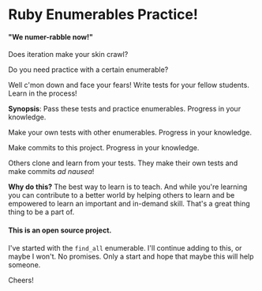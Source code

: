 
# Ruby Enumerables Practice!
#### "We numer-rabble now!"

Does iteration make your skin crawl?

Do you need practice with a certain enumerable?

Well c'mon down and face your fears! Write tests for your fellow students. Learn in the process!

**Synopsis**: Pass these tests and practice enumerables. Progress in your knowledge.

Make your own tests with other enumerables. Progress in your knowledge.

Make commits to this project. Progress in your knowledge.

Others clone and learn from your tests. They make their own tests and make commits *ad nausea*!

**Why do this?**
The best way to learn is to teach. And while you're learning you can contribute to a better world by helping others to learn and be empowered to learn an important and in-demand skill. That's a great thing thing to be a part of.  


#### This is an open source project.
 I've started with the `find_all` enumerable. I'll continue adding to this, or maybe I won't. No promises. Only a start and hope that maybe this will help someone.

 Cheers!
